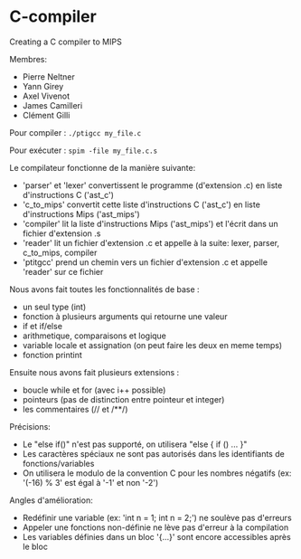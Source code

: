 # C-compiler
Creating a C compiler to MIPS

Membres:
- Pierre Neltner
- Yann Girey
- Axel Vivenot
- James Camilleri
- Clément Gilli

Pour compiler :
`./ptigcc my_file.c`

Pour exécuter :
`spim -file my_file.c.s`

Le compilateur fonctionne de la manière suivante:
- 'parser' et 'lexer' convertissent le programme (d'extension .c) en liste d'instructions C ('ast_c')
- 'c_to_mips' convertit cette liste d'instructions C ('ast_c') en liste d'instructions Mips ('ast_mips')
- 'compiler' lit la liste d'instructions Mips ('ast_mips') et l'écrit dans un fichier d'extension .s
- 'reader' lit un fichier d'extension .c et appelle à la suite: lexer, parser, c_to_mips, compiler
- 'ptitgcc' prend un chemin vers un fichier d'extension .c et appelle 'reader' sur ce fichier
  
Nous avons fait toutes les fonctionnalités de base :
- un seul type (int)
- fonction à plusieurs arguments qui retourne une valeur
- if et if/else
- arithmetique, comparaisons et logique
- variable locale et assignation (on peut faire les deux en meme temps)
- fonction printint

Ensuite nous avons fait plusieurs extensions :
- boucle while et for (avec i++ possible)
- pointeurs (pas de distinction entre pointeur et integer)
- les commentaires (// et /**/)

Précisions:
- Le "else if()" n'est pas supporté, on utilisera "else { if () ... }"
- Les caractères spéciaux ne sont pas autorisés dans les identifiants de fonctions/variables
- On utilisera le modulo de la convention C pour les nombres négatifs (ex: '(-16) % 3' est égal à '-1' et non '-2')

Angles d'amélioration:
- Redéfinir une variable (ex: 'int n = 1; int n = 2;') ne soulève pas d'erreurs
- Appeler une fonctions non-définie ne lève pas d'erreur à la compilation
- Les variables définies dans un bloc '{...}' sont encore accessibles après le bloc
